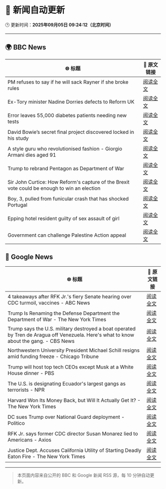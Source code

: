 # 🧠 新闻自动更新

🕒 更新时间：**2025年09月05日 09:24:12（北京时间）**

---

## 🌍 BBC News

| 🌐 标题 | 🔗 原文链接 |
|--------|-------------|
| PM refuses to say if he will sack Rayner if she broke rules | [阅读全文](https://www.bbc.com/news/articles/ce321d2n45vo?at_medium=RSS&at_campaign=rss) |
| Ex-Tory minister Nadine Dorries defects to Reform UK | [阅读全文](https://www.bbc.com/news/articles/cj9zld87y1go?at_medium=RSS&at_campaign=rss) |
| Error leaves 55,000 diabetes patients needing new tests | [阅读全文](https://www.bbc.com/news/articles/c4g7d3w7gdlo?at_medium=RSS&at_campaign=rss) |
| David Bowie’s secret final project discovered locked in his study | [阅读全文](https://www.bbc.com/news/articles/c3dpdpvj083o?at_medium=RSS&at_campaign=rss) |
| A style guru who revolutionised fashion - Giorgio Armani dies aged 91 | [阅读全文](https://www.bbc.com/news/articles/c90z02n04nwo?at_medium=RSS&at_campaign=rss) |
| Trump to rebrand Pentagon as Department of War | [阅读全文](https://www.bbc.com/news/articles/cgr9r4qr0ppo?at_medium=RSS&at_campaign=rss) |
| Sir John Curtice: How Reform's capture of the Brexit vote could be enough to win an election | [阅读全文](https://www.bbc.com/news/articles/cwy853rj2kzo?at_medium=RSS&at_campaign=rss) |
| Boy, 3, pulled from funicular crash that has shocked Portugal | [阅读全文](https://www.bbc.com/news/articles/cgrqj7ydr0ko?at_medium=RSS&at_campaign=rss) |
| Epping hotel resident guilty of sex assault of girl | [阅读全文](https://www.bbc.com/news/articles/cde3w04jwjzo?at_medium=RSS&at_campaign=rss) |
| Government can challenge Palestine Action appeal | [阅读全文](https://www.bbc.com/news/articles/ckgejwx3grlo?at_medium=RSS&at_campaign=rss) |

## 📰 Google News

| 🌐 标题 | 🔗 原文链接 |
|--------|-------------|
| 4 takeaways after RFK Jr.'s fiery Senate hearing over CDC turmoil, vaccines - ABC News | [阅读全文](https://news.google.com/rss/articles/CBMingFBVV95cUxQbDZPSlFLbFpnaDJhTmxmdFdJWkdfcU4wRlNpcVFCYTBpQW5MZU5qbHc1RGE3ZEc2ckxEQzdES0p2VkdSYlp4UHA5dEJSZWkySGlfMUh2NlNWVkU3YjB5U2VkdmVONV9LMlFNN1NwdzBpQ3dqTllXdVUybnk2WHJZalM5R2RrV19kZHl0Q0pWbHh6MmdFWENsLUFCNXQ2Z9IBowFBVV95cUxNVTQ0cFhwa2NxM2ZpREZGMXdsYzNoSzFXTXdJam8wMkZMaVpMX3ZPSXVoYWR1VDY3R1ZDSnFYY2tvMHRYaXYtd1d2M1huRUZnRWxGNEY4Y3JYMVVSYXFmemtIZFB3RzllQl9aTERVRVo3SlYzMXpTckYzd3NHbG1STkM1cVBzdFJkMjliaGxELS1MWldhV2VRMlZ3UE1HUkNLOXBB?oc=5) |
| Trump Is Renaming the Defense Department the Department of War - The New York Times | [阅读全文](https://news.google.com/rss/articles/CBMiiwFBVV95cUxPQVcxN3d0LXAzRV9lQUFPUHlBVjY1WHdMM2JmR1lRYVhFSGJfTVhmSkFLaG95bFYwcHhpVzF0VWk1RGtWZkpvakFFZ0Fkcl92R2JLdmR5U2hHWHNqVnluVUZINWYtNTdFM251UkRRNkhiT1pTQzhPczVzaVZHam5zZ2RVWldYbS1mUUdZ?oc=5) |
| Trump says the U.S. military destroyed a boat operated by Tren de Aragua off Venezuela. Here's what to know about the gang. - CBS News | [阅读全文](https://news.google.com/rss/articles/CBMiekFVX3lxTE83ZVpnZ1d6U1RrZEt0TlRYUlpxSHQyM3c5eF9TdTdJMGZQNGtNbDBSbzJnWkdoOWQ3ek5fMDdwQmhlMVU2b2RBVWdsY19yUlhZTFV2ci05czhoUTdacTBTQ0xPUzYtM3g2QkFZTUR6NExJOEpWLWhIbUhR0gF_QVVfeXFMTllucTdCeGVIeXZzUlFEcHdZMnRhSktFdlJoZjg0b1hTUWkyVmNiMERyUXRkS2x5TzhIVHlPUmhGT3ZVTmVTbkotcVZxWE5QUm0wcUxRRXV0Q3FDQ0hHQldCM3YtMURxZm11Wjg0NFB0ZHVoRkNQZEFJamxXclNiaw?oc=5) |
| Northwestern University President Michael Schill resigns amid funding freeze - Chicago Tribune | [阅读全文](https://news.google.com/rss/articles/CBMijAFBVV95cUxQOURLVEs3My1nTGhVU002djFGX0dXQ090UWI4T0NXOUxOcGNkQk01TGNJMlh2QWU2cldBcURjUTNZRVoxdmp3eEdnaDhLaVJBT2gxSDU4dFFKVGdfc0VsUGJJMzdjc3VmZEZuMmpSX2N0bkMzR3J6enlTNTVtYkRyZlVGdlAycDhKbXlSXw?oc=5) |
| Trump will host top tech CEOs except Musk at a White House dinner - PBS | [阅读全文](https://news.google.com/rss/articles/CBMipgFBVV95cUxQSEpSWUZScE9CY0VpbDk4Q2ZKOGMyRzJoc2JXN2cwUlphaFRsV1Vha1B0MzFtY1Fjdjd5Y1RERm5MQmNCVDBjamN2Vmk2Zl9LQmYwWHpLZS1scThpN0kzSldaZXlITE94Z09QU0R0OFY3Q0xpVTBpRXA3cmNLWk12aVo3UW1DamVGXzBEV2pEek9IM3V6TnRmQ083Yy0tQmU3ZDdEZkln0gGrAUFVX3lxTFBlWS10T3BJNHdJQ1d5cWFZUDBCUEhqalB1VTVDd3lRQUt0YjA4Q3pfcjFMd0dRY19ZN1JWWHdBaUtIazR0cHRtYUREYmlRYllEMzNGa18wc2t1V2kyc1FXemRINW9udGw3UTNJZmZ5TW0tNHRnSWw4end2T29VcGxSTnRXSUFuM1dNNG5GdURBbE4yak0zWVJjWW9aM3hlOGduLVVrZkRoZmx5TQ?oc=5) |
| The U.S. is designating Ecuador's largest gangs as terrorists - NPR | [阅读全文](https://news.google.com/rss/articles/CBMilgFBVV95cUxQZ3hYLVVucklORTFhMGh1VThGeTliaGdHUnE5dFhncjVmRXRIVVpfOHdkUlgtR0Z0ZnNOZWtBVmJxVTIzbmp3UHNrVmRLUS16WVhibUM3ZzEzT0hCN3Zsekc3UmtlMkJWMTRYcmVsUHBoY0hlcEpoUkhMMXFtdzl2Z3E4QWVLQk9YNkJ3VjhYb051M3BNaGc?oc=5) |
| Harvard Won Its Money Back, but Will It Actually Get It? - The New York Times | [阅读全文](https://news.google.com/rss/articles/CBMioAFBVV95cUxOc2U1OTJrcEVVQnhyN29EQ1J4OXdQTFNjMzdfMnZSWGt2NkVYVXBmNkhvM0FLU09DUFBQdVFUTkQ0ZkV5blhZa2RWVGhJTGl0d0tJbDZONThhNUVhamppeTk0SjBrLVQ1T09yTGU3dHNIUEpfbExpOVRyai1RMmF4MU1vOVIwZHZKZUYtLVFrMnY0ZlRRQ3U4dUUzVTY0VWJi?oc=5) |
| DC sues Trump over National Guard deployment - Politico | [阅读全文](https://news.google.com/rss/articles/CBMilwFBVV95cUxQM0pTVzVOVWhaSnZGN1ZBQWdTcXdVQUNFS2hIcU9HenpHcXJxMFoyaC1JaldaUU1ZSkJtNjNyVWtrTENCT1JhWldMN2xuVllXN1pLQVY1S1FwcHNsLUQtM09CVmFRQ1dqYXRLZGpKdHhyQ05peWVEUTNvbk5mb0xUYTg0MzBqU05helR4Q3FkazgxSjYwd1pR?oc=5) |
| RFK Jr. says former CDC director Susan Monarez lied to Americans - Axios | [阅读全文](https://news.google.com/rss/articles/CBMie0FVX3lxTE00SzF6VmVIOUt4dTFmTzNhcHJwVWNPcGdKNjIxeGJ4d0NUWkpac21vOVptX2lWT0ZYSmprM3BBVWxZZVZJeTg0bm9qOUcyT0JydjBTR3BJRk55Yi1rUHFfWW83RGxqVnNvY29SV091TWRQMEE4ZXdZd0xyUQ?oc=5) |
| Justice Dept. Accuses California Utility of Starting Deadly Eaton Fire - The New York Times | [阅读全文](https://news.google.com/rss/articles/CBMiekFVX3lxTE5aZHhneXRvamx1MW9UV3QyNTdkWXRURTJGSHdkZWo3RlRsVFB4NUxkYmg0MF9qT0xaVHY0czN2VUk4VzhqQ1ZKbmx3TDNwRnB2X1lxQTR0RVV5ZXlkQm5HTlY4clhISGV3TTdSN1RkUHljRjZtYk93b1h3?oc=5) |

---
> 本页面内容来自公开的 BBC 和 Google 新闻 RSS 源，每 10 分钟自动更新。
